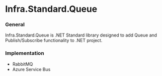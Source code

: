 # Infra.Standard.Queue

### General

Infra.Standard.Queue is .NET Standard library designed to add Queue and Publish/Subscribe functionality to .NET project.

### Implementation

* RabbitMQ
* Azure Service Bus
